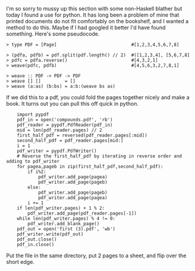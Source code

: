 I'm so sorry to mussy up this section with some non-Haskell blather but today I found a use for python.
It has long been a problem of mine that printed documents do not fit comfortably on the bookshelf, and 
I wanted a method to do this. Maybe if I had googled it better I'd have found something. Here's some 
pseudocode.

    > type PDF = [Page]                            #[1,2,3,4,5,6,7,8]

    > (pdfa, pdfb) = pdf.split(pdf.length() // 2)  #([1,2,3,4], [5,6,7,8]
    > pdfc = pdfa.reverse()                        #[4,3,2,1]
    > weave(pdfc, pdfb)                            #[4,5,6,3,2,7,8,1]

    > weave :: PDF -> PDF -> PDF
    > weave [] []         = []
    > weave (a:as) (b:bs) = a:b:(weave bs as)

If we did this to a pdf, you could fold the pages together nicely and make a book. It turns out you can 
pull this off quick in python. 

        import pypdf
        pdf_in = open('compounds.pdf', 'rb')
        pdf_reader = pypdf.PdfReader(pdf_in)
        mid = len(pdf_reader.pages) // 2
        first_half_pdf = reversed(pdf_reader.pages[:mid])
        second_half_pdf = pdf_reader.pages[mid:]
        i = 1
        pdf_writer = pypdf.PdfWriter()
        # Reverse the first_half_pdf by iterating in reverse order and adding to pdf_writer
        for pagea,pageb in zip(first_half_pdf,second_half_pdf):
            if i%2:
                pdf_writer.add_page(pagea)
                pdf_writer.add_page(pageb)
            else: 
                pdf_writer.add_page(pageb)
                pdf_writer.add_page(pagea)
            i += 1
        if len(pdf_writer.pages) + 1 % 2:
            pdf_writer.add_page(pdf_reader.pages[-1])
        while len(pdf_writer.pages) % 4 != 0:
            pdf_writer.add_blank_page()
        pdf_out = open('first (3).pdf', 'wb')
        pdf_writer.write(pdf_out)
        pdf_out.close()
        pdf_in.close()

Put the file in the same directory, put 2 pages to a sheet, and flip over the short edge.
